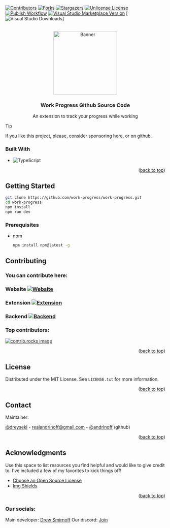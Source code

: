 
<a id="readme-top"></a>

[![Contributors][contributors-shield]][contributors-url]
[![Forks][forks-shield]][forks-url]
[![Stargazers][stars-shield]][stars-url]
[![Unlicense License][license-shield]][license-url]
[![Publish Workflow](https://img.shields.io/github/actions/workflow/status/work-progress/work-progress/publish_vscode.yml?style=for-the-badge)](https://github.com/work-progress/work-progress/actions/workflows/publish_vscode.yml)
[![Visual Studio Marketplace Version](https://img.shields.io/visual-studio-marketplace/v/andrinoff.work-progress?style=for-the-badge)](https://marketplace.visualstudio.com/items?itemName=andrinoff.work-progress)
[![Visual Studio Downloads](https://img.shields.io/visual-studio-marketplace/d/andrinoff.work-progress?style=for-the-badge)]

<br />
<div align="center">
  <a href="https://github.com/work-progress/work-progress">
    <img src="https://github.com/work-progress/assets/blob/master/banners/banner-work-progress-white.png?raw=true" alt="Banner"  height="200">
  </a>

  <h3 align="center">Work Progress Github Source Code</h3>

  <p align="center">
    An extension to track your progress while working
    <br />
    
  </p>
</div>

> [!TIP]
> If you like this project, please, consider sponsoring [here](https://work-progress.github.io/support.html), or on github.


### Built With


* ![TypeScript](https://img.shields.io/badge/TypeScript-3178C6?style=for-the-badge&logo=typescript&logoColor=white)

<p align="right">(<a href="#readme-top">back to top</a>)</p>



<!-- GETTING STARTED -->
## Getting Started

```sh
git clone https://github.com/work-progress/work-progress.git
cd work-progress
npm install
npm run dev
```
### Prerequisites

* npm
  ```sh
  npm install npm@latest -g
  ```


<!-- CONTRIBUTING -->
## Contributing

### You can contribute here:

### Website [![Website](https://img.shields.io/github/issues/work-progress/work-progress.github.io?style=for-the-badge)](https://github.com/work-progress/work-progress.github.io)
### Extension [![Extension][issues-shield]][issues-url]
### Backend [![Backend](https://img.shields.io/github/issues/andrinoff/work-progress-backend?style=for-the-badge)](https://github.com/andrinoff/work-progress-backend)


### Top contributors:

<a href="https://github.com/work-progress/work-progress/graphs/contributors">
  <img src="https://contrib.rocks/image?repo=work-progress/work-progress" alt="contrib.rocks image" />
</a>

<p align="right">(<a href="#readme-top">back to top</a>)</p>



<!-- LICENSE -->
## License

Distributed under the MIT License. See `LICENSE.txt` for more information.

<p align="right">(<a href="#readme-top">back to top</a>)</p>



<!-- CONTACT -->
## Contact

Maintainer:

[@dreyseki](https://twitter.com/dreyseki) - realandrinoff@gmail.com - [@andrinoff](https://github.com/andrinoff) (github)


<p align="right">(<a href="#readme-top">back to top</a>)</p>



<!-- ACKNOWLEDGMENTS -->
## Acknowledgments

Use this space to list resources you find helpful and would like to give credit to. I've included a few of my favorites to kick things off!

* [Choose an Open Source License](https://choosealicense.com)
* [Img Shields](https://shields.io)

<p align="right">(<a href="#readme-top">back to top</a>)</p>



<!-- MARKDOWN LINKS & IMAGES -->
<!-- https://www.markdownguide.org/basic-syntax/#reference-style-links -->
[contributors-shield]: https://img.shields.io/github/contributors/work-progress/work-progress.svg?style=for-the-badge
[contributors-url]: https://github.com/work-progress/work-progress/graphs/contributors
[forks-shield]: https://img.shields.io/github/forks/work-progress/work-progress.svg?style=for-the-badge
[forks-url]: https://github.com/work-progress/work-progress/network/members
[stars-shield]: https://img.shields.io/github/stars/work-progress/work-progress.svg?style=for-the-badge
[stars-url]: https://github.com/work-progress/work-progress/stargazers
[issues-shield]: https://img.shields.io/github/issues/work-progress/work-progress.svg?style=for-the-badge
[issues-url]: https://github.com/work-progress/work-progress/issues
[license-shield]: https://img.shields.io/github/license/work-progress/work-progress.svg?style=for-the-badge
[license-url]: https://github.com/work-progress/work-progress/blob/prod/LICENSE.txt


### Our socials:
Main developer: [Drew Smirnoff](https://linktr.ee/andrinoff)
Our discord: [Join](https://discord.gg/ef6HR6BW7C)
